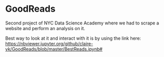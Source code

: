 # GoodReads
Second project of NYC Data Science Academy where we had to scrape a website and perform an analysis on it.

Best way to look at it and interact with it is by using the link here: https://nbviewer.jupyter.org/github/claire-vk/GoodReads/blob/master/BestReads.ipynb#
